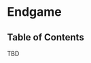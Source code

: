 # Endgame

<!-- prettier-ignore-start -->
<!-- START doctoc generated TOC please keep comment here to allow auto update -->
<!-- DON'T EDIT THIS SECTION, INSTEAD RE-RUN doctoc TO UPDATE -->
## Table of Contents

<!-- END doctoc generated TOC please keep comment here to allow auto update -->
<!-- prettier-ignore-end -->

TBD
